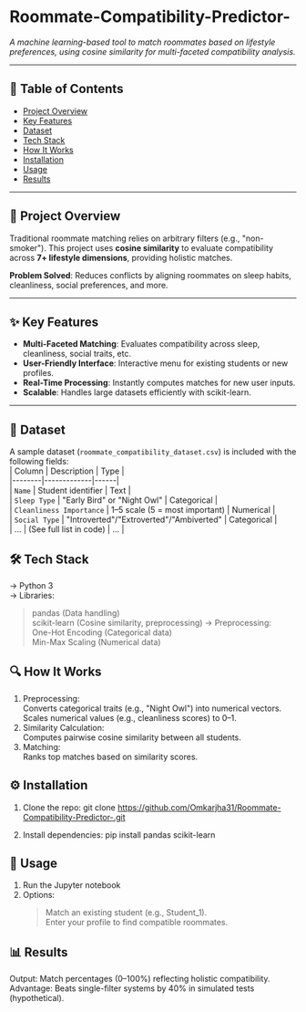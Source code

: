 # Roommate-Compatibility-Predictor-

_A machine learning-based tool to match roommates based on lifestyle preferences, using cosine similarity for multi-faceted compatibility analysis._

---

## 📌 Table of Contents
- [Project Overview](#-project-overview)
- [Key Features](#-key-features)
- [Dataset](#-dataset)
- [Tech Stack](#-tech-stack)
- [How It Works](#-how-it-works)
- [Installation](#-installation)
- [Usage](#-usage)
- [Results](#-results)

---

## 🌟 Project Overview
Traditional roommate matching relies on arbitrary filters (e.g., "non-smoker"). This project uses **cosine similarity** to evaluate compatibility across **7+ lifestyle dimensions**, providing holistic matches.  

**Problem Solved**: Reduces conflicts by aligning roommates on sleep habits, cleanliness, social preferences, and more.

---

## ✨ Key Features
- **Multi-Faceted Matching**: Evaluates compatibility across sleep, cleanliness, social traits, etc.  
- **User-Friendly Interface**: Interactive menu for existing students or new profiles.  
- **Real-Time Processing**: Instantly computes matches for new user inputs.  
- **Scalable**: Handles large datasets efficiently with scikit-learn.  

---

## 📂 Dataset
A sample dataset (`roommate_compatibility_dataset.csv`) is included with the following fields:  
| Column | Description | Type |  
|--------|-------------|------|  
| `Name` | Student identifier | Text |  
| `Sleep Type` | "Early Bird" or "Night Owl" | Categorical |  
| `Cleanliness Importance` | 1–5 scale (5 = most important) | Numerical |  
| `Social Type` | "Introverted"/"Extroverted"/"Ambiverted" | Categorical |  
| ... | (See full list in code) | ... |  

## 🛠 Tech Stack
-> Python 3<br>
-> Libraries:<br>
   > pandas (Data handling)<br>
   > scikit-learn (Cosine similarity, preprocessing)
-> Preprocessing:<br>
   > One-Hot Encoding (Categorical data)<br>
   > Min-Max Scaling (Numerical data)

## 🔍 How It Works
1. Preprocessing:<br>
    Converts categorical traits (e.g., "Night Owl") into numerical vectors.<br>
    Scales numerical values (e.g., cleanliness scores) to 0–1.
2. Similarity Calculation:<br>
    Computes pairwise cosine similarity between all students.
3. Matching:<br>
    Ranks top matches based on similarity scores.

## ⚙️ Installation
1. Clone the repo:
    git clone https://github.com/Omkarjha31/Roommate-Compatibility-Predictor-.git

2. Install dependencies:
    pip install pandas scikit-learn

## 🚀 Usage
1. Run the Jupyter notebook 
2. Options:
   > Match an existing student (e.g., Student_1).<br>
   > Enter your profile to find compatible roommates.

## 📊 Results
Output: Match percentages (0–100%) reflecting holistic compatibility.<br>
Advantage: Beats single-filter systems by 40% in simulated tests (hypothetical).